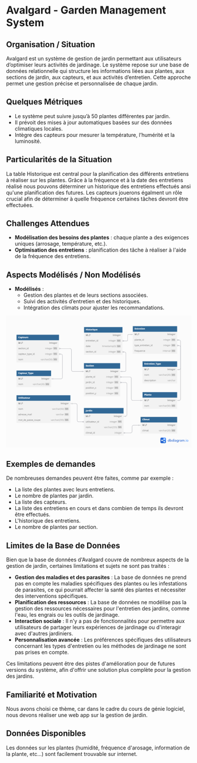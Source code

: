 # Avalgard - Garden Management System

## Organisation / Situation
Avalgard est un système de gestion de jardin permettant aux utilisateurs d’optimiser leurs activités de jardinage. Le système repose sur une base de données relationnelle qui structure les informations liées aux plantes, aux sections de jardin, aux capteurs, et aux activités d’entretien. Cette approche permet une gestion précise et personnalisée de chaque jardin.

## Quelques Métriques
- Le système peut suivre jusqu’à 50 plantes différentes par jardin.
- Il prévoit des mises à jour automatiques basées sur des données climatiques locales.
- Intègre des capteurs pour mesurer la température, l’humérité et la luminosité.

## Particularités de la Situation
La table Historique est central pour la planification des différents entretiens à réaliser sur les plantes. Grâce à la fréquence et à la date des entretiens réalisé nous pouvons déterminer un historique des entretiens effectués ansi qu'une planification des futures. Les capteurs jouerons égalment un rôle crucial afin de déterminer à quelle fréquence certaines tâches devront être effectuées.

## Challenges Attendues
- **Modélisation des besoins des plantes** : chaque plante a des exigences uniques (arrosage, température, etc.).
- **Optimisation des entretiens** : planification des tâche à réaliser à l'aide de la fréquence des entretiens.

## Aspects Modélisés / Non Modélisés
- **Modélisés** :
  - Gestion des plantes et de leurs sections associées.
  - Suivi des activités d’entretien et des historiques.
  - Intégration des climats pour ajuster les recommandations.


![Schéma DB](./DB_Avalguard.png)

## Exemples de demandes
De nombreuses demandes peuvent être faites, comme par exemple :
- La liste des plantes avec leurs entretiens.
- Le nombre de plantes par jardin.
- La liste des capteurs.
- La liste des entretiens en cours et dans combien de temps ils devront être effectués.
- L'historique des entretiens.
- Le nombre de plantes par section.

## Limites de la Base de Données
Bien que la base de données d'Avalgard couvre de nombreux aspects de la gestion de jardin, certaines limitations et sujets ne sont pas traités :

- **Gestion des maladies et des parasites** : La base de données ne prend pas en compte les maladies spécifiques des plantes ou les infestations de parasites, ce qui pourrait affecter la santé des plantes et nécessiter des interventions spécifiques.
- **Planification des ressources** : La base de données ne modélise pas la gestion des ressources nécessaires pour l'entretien des jardins, comme l'eau, les engrais ou les outils de jardinage.
- **Interaction sociale** : Il n'y a pas de fonctionnalités pour permettre aux utilisateurs de partager leurs expériences de jardinage ou d'interagir avec d'autres jardiniers.
- **Personnalisation avancée** : Les préférences spécifiques des utilisateurs concernant les types d'entretien ou les méthodes de jardinage ne sont pas prises en compte.

Ces limitations peuvent être des pistes d'amélioration pour de futures versions du système, afin d'offrir une solution plus complète pour la gestion des jardins.

## Familiarité et Motivation
Nous avons choisi ce thème, car dans le cadre du cours de génie logiciel, nous devons réaliser une web app sur la gestion de jardin.

## Données Disponibles
Les données sur les plantes (humidité, fréquence d'arosage, information de la plante, etc...) sont facilement trouvable sur internet.
